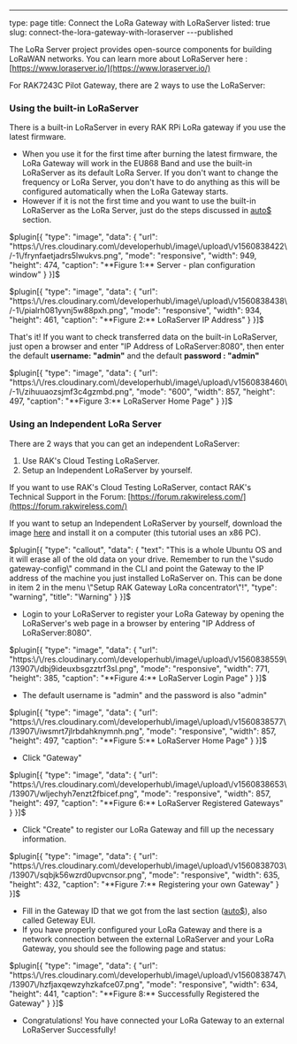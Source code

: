 ---
type: page
title: Connect the LoRa Gateway with LoRaServer
listed: true
slug: connect-the-lora-gateway-with-loraserver
---published

The LoRa Server project provides open-source components for building LoRaWAN networks. You can learn more about LoRaServer here : [https://www.loraserver.io/](https://www.loraserver.io/)

For RAK7243C Pilot Gateway, there are 2 ways to use the LoRaServer:

### Using the built-in LoRaServer

There is a built-in LoRaServer in every RAK RPi LoRa gateway if you use the latest firmware.

- When you use it for the first time after burning the latest firmware, the LoRa Gateway will work in the  EU868 Band and use the built-in LoRaServer as its default LoRa Server. If you don't want to change the frequency or LoRa Server, you don't have to do anything as this will be configured automatically when the LoRa Gateway starts.
- However if it is not the first time and you want to use the built-in LoRaServer as the LoRa Server, just do the steps discussed in [auto$](/rak2245-pi-hat/configuring-the-gateway) section.

$plugin[{
    "type": "image",
    "data": {
        "url": "https:\/\/res.cloudinary.com\/developerhub\/image\/upload\/v1560838422\/-1\/frynfaetjadrs5lwukvs.png",
        "mode": "responsive",
        "width": 949,
        "height": 474,
        "caption": "**Figure 1:** Server - plan configuration window"
    }
}]$

$plugin[{
    "type": "image",
    "data": {
        "url": "https:\/\/res.cloudinary.com\/developerhub\/image\/upload\/v1560838438\/-1\/pialrh081yvnj5w88pxh.png",
        "mode": "responsive",
        "width": 934,
        "height": 461,
        "caption": "**Figure 2:** LoRaServer IP Address"
    }
}]$

That's it! If you want to check  transferred data on the built-in LoRaServer, just open a browser and enter "IP Address of LoRaServer:8080", then enter the default **username: "admin"** and the default **password : "admin"**

$plugin[{
    "type": "image",
    "data": {
        "url": "https:\/\/res.cloudinary.com\/developerhub\/image\/upload\/v1560838460\/-1\/zihuuaozsjmf3c4gzmbd.png",
        "mode": "600",
        "width": 857,
        "height": 497,
        "caption": "**Figure 3:** LoRaServer Home Page"
    }
}]$

### Using an Independent LoRa Server

There are 2 ways that you can get an independent LoRaServer:

1. Use RAK's Cloud Testing LoRaServer.
2. Setup an Independent LoRaServer by yourself.

If you want to use RAK's Cloud Testing LoRaServer, contact RAK's Technical Support in the Forum: [https://forum.rakwireless.com/](https://forum.rakwireless.com/)

If you want to setup an Independent LoRaServer by yourself, download the image [here](https://www.rakwireless.com/en/download/LoRa/LoRa-Server-OS#image) and install it on a computer (this tutorial uses an x86 PC).

$plugin[{
    "type": "callout",
    "data": {
        "text": "This is a whole Ubuntu OS and it will erase all of the old data on your drive. Remember to run the \"sudo gateway-config\" command in the CLI and point the Gateway to the IP address of the machine you just installed LoRaServer on. This can be done in item 2 in the menu \"Setup RAK Gateway LoRa concentrator\"!",
        "type": "warning",
        "title": "Warning"
    }
}]$

- Login to your LoRaServer to register your LoRa Gateway by opening the LoRaServer's web page in a browser by entering "IP Address of LoRaServer:8080".

$plugin[{
    "type": "image",
    "data": {
        "url": "https:\/\/res.cloudinary.com\/developerhub\/image\/upload\/v1560838559\/13907\/dbj9ideuxbsgzztrf3sl.png",
        "mode": "responsive",
        "width": 771,
        "height": 385,
        "caption": "**Figure 4:** LoRaServer Login Page"
    }
}]$

- The default username is "admin" and the password is also "admin"

$plugin[{
    "type": "image",
    "data": {
        "url": "https:\/\/res.cloudinary.com\/developerhub\/image\/upload\/v1560838577\/13907\/iwsmrt7jlrbdahknymnh.png",
        "mode": "responsive",
        "width": 857,
        "height": 497,
        "caption": "**Figure 5:** LoRaServer Home Page"
    }
}]$

- Click "Gateway"

$plugin[{
    "type": "image",
    "data": {
        "url": "https:\/\/res.cloudinary.com\/developerhub\/image\/upload\/v1560838653\/13907\/wljechyh7enzt2fbicef.png",
        "mode": "responsive",
        "width": 857,
        "height": 497,
        "caption": "**Figure 6:** LoRaServer Registered Gateways"
    }
}]$

- Click "Create" to register our LoRa Gateway and fill up the necessary information.

$plugin[{
    "type": "image",
    "data": {
        "url": "https:\/\/res.cloudinary.com\/developerhub\/image\/upload\/v1560838703\/13907\/sqbjk56wzrd0upvcnsor.png",
        "mode": "responsive",
        "width": 635,
        "height": 432,
        "caption": "**Figure 7:** Registering your own Gateway"
    }
}]$

- Fill in the Gateway ID that we got from the last section ([auto$](/rak2245-pi-hat/configuring-the-gateway)), also called Geteway EUI.
- If you have properly configured your LoRa Gateway and there is a network connection between the external LoRaServer and your LoRa Gateway, you should see the following page and status:

$plugin[{
    "type": "image",
    "data": {
        "url": "https:\/\/res.cloudinary.com\/developerhub\/image\/upload\/v1560838747\/13907\/hzfjaxqewzyhzkafce07.png",
        "mode": "responsive",
        "width": 634,
        "height": 441,
        "caption": "**Figure 8:** Successfully Registered the Gateway"
    }
}]$

- Congratulations! You have connected your LoRa Gateway to an external LoRaServer Successfully!

